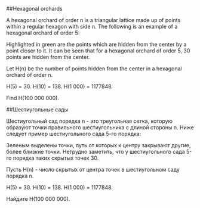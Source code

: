 ##Hexagonal orchards

A hexagonal orchard of order n is a triangular lattice made up of points within a regular hexagon with side n. The following is an example of a hexagonal orchard of order 5:


Highlighted in green are the points which are hidden from the center by a point closer to it. It can be seen that for a hexagonal orchard of order 5, 30 points are hidden from the center.


Let H(n) be the number of points hidden from the center in a hexagonal orchard of order n.


H(5) = 30. H(10) = 138. H(1 000) = 1177848.


Find H(100 000 000).

##Шестиугольные сады

Шестиугольный сад порядка n - это треугольная сетка, которую образуют точки правильного шестиугольника с длиной стороны n. Ниже следует пример шестиугольного сада 5-го порядка:





Зеленым выделены точки, путь от которых к центру закрывают другие, более близкие точки. Нетрудно заметить, что у шестиугольного сада 5-го порядка таких скрытых точек 30.


Пусть H(n) - число скрытых от центра точек в шестиугольном саду порядка n.


H(5) = 30. H(10) = 138. H(1 000) = 1177848.


Найдите H(100 000 000).
